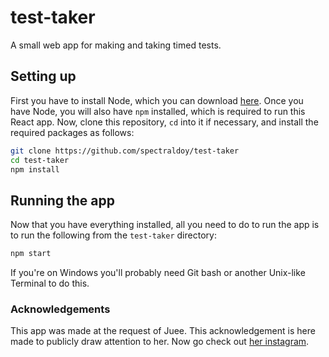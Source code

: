 # test-taker
A small web app for making and taking timed tests.

## Setting up

First you have to install Node, which you can download [here](https://nodejs.org/en/download/). Once you have Node, you will also have `npm` installed, which is required to run this React app. Now, clone this repository, `cd` into it if necessary, and install the required packages as follows:

```sh
git clone https://github.com/spectraldoy/test-taker
cd test-taker
npm install
```

## Running the app

Now that you have everything installed, all you need to do to run the app is to run the following from the `test-taker` directory:
```sh
npm start
```
If you're on Windows you'll probably need Git bash or another Unix-like Terminal to do this.

### Acknowledgements

This app was made at the request of Juee. This acknowledgement is here made to publicly draw attention to her. Now go check out [her instagram](https://www.instagram.com/zuu_xzsf/).
